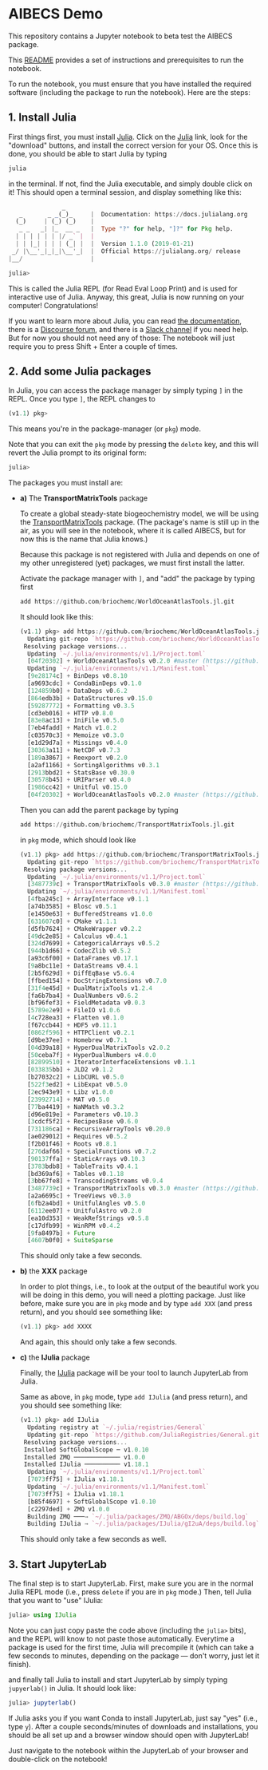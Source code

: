 # AIBECS Demo

This repository contains a Jupyter notebook to beta test the AIBECS package.

This [README](https://github.com/briochemc/AIBECS_demo/blob/master/README.md) provides a set of instructions and prerequisites to run the notebook.

To run the notebook, you must ensure that you have installed the required software (including the package to run the notebook).
Here are the steps:

## 1. Install Julia

First things first, you must install [Julia](https://julialang.org). Click on the [Julia](https://julialang.org) link, look for the "download" buttons, and install the correct version for your OS.
Once this is done, you should be able to start Julia by typing

```bash
julia
```

in the terminal.
If not, find the Julia executable, and simply double click on it!
This should open a terminal session, and display something like this:

```julia
               _
   _       _ _(_)_     |  Documentation: https://docs.julialang.org
  (_)     | (_) (_)    |
   _ _   _| |_  __ _   |  Type "?" for help, "]?" for Pkg help.
  | | | | | | |/ _` |  |
  | | |_| | | | (_| |  |  Version 1.1.0 (2019-01-21)
 _/ |\__'_|_|_|\__'_|  |  Official https://julialang.org/ release
|__/                   |

julia>
```

This is called the Julia REPL (for Read Eval Loop Print) and is used for interactive use of Julia.
Anyway, this great, Julia is now running on your computer! Congratulations!

If you want to learn more about Julia, you can read [the documentation](https://docs.julialang.org/en/v1/), there is a [Discourse forum](https://discourse.julialang.org/), and there is a [Slack channel](https://julialang.slack.com/messages) if you need help.
But for now you should not need any of those: The notebook will just require you to press Shift + Enter a couple of times.

## 2. Add some Julia packages

In Julia, you can access the package manager by simply typing `]` in the REPL.
Once you type `]`, the REPL changes to

```julia
(v1.1) pkg>
```

This means you're in the package-manager (or `pkg`) mode.

Note that you can exit the `pkg` mode by pressing the `delete` key, and this will revert the Julia prompt to its original form:

```julia
julia>
```

The packages you must install are:

- **a)** The **TransportMatrixTools** package

    To create a global steady-state biogeochemistry model, we will be using the [TransportMatrixTools](https://github.com/briochemc/TransportMatrixTools.jl) package.
    (The package's name is still up in the air, as you will see in the notebook, where it is called AIBECS, but for now this is the name that Julia knows.)

    Because this package is not registered with Julia and depends on one of my other unregistered (yet) packages, we must first install the latter.

    Activate the package manager with `]`, and "add" the package by typing first

    ```julia
    add https://github.com/briochemc/WorldOceanAtlasTools.jl.git
    ```

    It should look like this:   
    
    ```julia
    (v1.1) pkg> add https://github.com/briochemc/WorldOceanAtlasTools.jl.git
      Updating git-repo `https://github.com/briochemc/WorldOceanAtlasTools.jl.git`
     Resolving package versions...
      Updating `~/.julia/environments/v1.1/Project.toml`
      [04f20302] + WorldOceanAtlasTools v0.2.0 #master (https://github.com/briochemc/WorldOceanAtlasTools.jl.git)
      Updating `~/.julia/environments/v1.1/Manifest.toml`
      [9e28174c] + BinDeps v0.8.10
      [a9693cdc] + CondaBinDeps v0.1.0
      [124859b0] + DataDeps v0.6.2
      [864edb3b] + DataStructures v0.15.0
      [59287772] + Formatting v0.3.5
      [cd3eb016] + HTTP v0.8.0
      [83e8ac13] + IniFile v0.5.0
      [7eb4fadd] + Match v1.0.2
      [c03570c3] + Memoize v0.3.0
      [e1d29d7a] + Missings v0.4.0
      [30363a11] + NetCDF v0.7.3
      [189a3867] + Reexport v0.2.0
      [a2af1166] + SortingAlgorithms v0.3.1
      [2913bbd2] + StatsBase v0.30.0
      [30578b45] + URIParser v0.4.0
      [1986cc42] + Unitful v0.15.0
      [04f20302] + WorldOceanAtlasTools v0.2.0 #master (https://github.com/briochemc/WorldOceanAtlasTools.jl.git)
    ``` 

    Then you can add the parent package by typing
    
    ```julia
    add https://github.com/briochemc/TransportMatrixTools.jl.git
    ```

    in `pkg` mode, which should look like

    ```julia
    (v1.1) pkg> add https://github.com/briochemc/TransportMatrixTools.jl.git
      Updating git-repo `https://github.com/briochemc/TransportMatrixTools.jl.git`
     Resolving package versions...
      Updating `~/.julia/environments/v1.1/Project.toml`
      [3487739c] + TransportMatrixTools v0.3.0 #master (https://github.com/briochemc/TransportMatrixTools.jl.git)
      Updating `~/.julia/environments/v1.1/Manifest.toml`
      [4fba245c] + ArrayInterface v0.1.1
      [a74b3585] + Blosc v0.5.1
      [e1450e63] + BufferedStreams v1.0.0
      [631607c0] + CMake v1.1.1
      [d5fb7624] + CMakeWrapper v0.2.2
      [49dc2e85] + Calculus v0.4.1
      [324d7699] + CategoricalArrays v0.5.2
      [944b1d66] + CodecZlib v0.5.2
      [a93c6f00] + DataFrames v0.17.1
      [9a8bc11e] + DataStreams v0.4.1
      [2b5f629d] + DiffEqBase v5.6.4
      [ffbed154] + DocStringExtensions v0.7.0
      [31f4e45d] + DualMatrixTools v1.2.4
      [fa6b7ba4] + DualNumbers v0.6.2
      [bf96fef3] + FieldMetadata v0.0.3
      [5789e2e9] + FileIO v1.0.6
      [4c728ea3] + Flatten v0.1.0
      [f67ccb44] + HDF5 v0.11.1
      [0862f596] + HTTPClient v0.2.1
      [d9be37ee] + Homebrew v0.7.1
      [04d39a18] + HyperDualMatrixTools v2.0.2
      [50ceba7f] + HyperDualNumbers v4.0.0
      [82899510] + IteratorInterfaceExtensions v0.1.1
      [033835bb] + JLD2 v0.1.2
      [b27032c2] + LibCURL v0.5.0
      [522f3ed2] + LibExpat v0.5.0
      [2ec943e9] + Libz v1.0.0
      [23992714] + MAT v0.5.0
      [77ba4419] + NaNMath v0.3.2
      [d96e819e] + Parameters v0.10.3
      [3cdcf5f2] + RecipesBase v0.6.0
      [731186ca] + RecursiveArrayTools v0.20.0
      [ae029012] + Requires v0.5.2
      [f2b01f46] + Roots v0.8.1
      [276daf66] + SpecialFunctions v0.7.2
      [90137ffa] + StaticArrays v0.10.3
      [3783bdb8] + TableTraits v0.4.1
      [bd369af6] + Tables v0.1.18
      [3bb67fe8] + TranscodingStreams v0.9.4
      [3487739c] + TransportMatrixTools v0.3.0 #master (https://github.com/briochemc/TransportMatrixTools.jl.git)
      [a2a6695c] + TreeViews v0.3.0
      [6fb2a4bd] + UnitfulAngles v0.5.0
      [6112ee07] + UnitfulAstro v0.2.0
      [ea10d353] + WeakRefStrings v0.5.8
      [c17dfb99] + WinRPM v0.4.2
      [9fa8497b] + Future
      [4607b0f0] + SuiteSparse
    ```

    This should only take a few seconds.

- **b)** the **XXX** package

    In order to plot things, i.e., to look at the output of the beautiful work you will be doing in this demo, you will need a plotting package.
    Just like before, make sure you are in `pkg` mode and by type `add XXX` (and press return), and you should see something like:

    ```julia
    (v1.1) pkg> add XXXX
    ```

    And again, this should only take a few seconds.

- **c)** the **IJulia** package

    Finally, the [IJulia](https://github.com/JuliaLang/IJulia.jl) package will be your tool to launch JupyterLab from Julia.

    Same as above, in `pkg` mode, type `add IJulia` (and press return), and you should see something like:

    ```julia
    (v1.1) pkg> add IJulia
      Updating registry at `~/.julia/registries/General`
      Updating git-repo `https://github.com/JuliaRegistries/General.git`
     Resolving package versions...
     Installed SoftGlobalScope ─ v1.0.10
     Installed ZMQ ───────────── v1.0.0
     Installed IJulia ────────── v1.18.1
      Updating `~/.julia/environments/v1.1/Project.toml`
      [7073ff75] + IJulia v1.18.1
      Updating `~/.julia/environments/v1.1/Manifest.toml`
      [7073ff75] + IJulia v1.18.1
      [b85f4697] + SoftGlobalScope v1.0.10
      [c2297ded] + ZMQ v1.0.0
      Building ZMQ ───→ `~/.julia/packages/ZMQ/ABGOx/deps/build.log`
      Building IJulia → `~/.julia/packages/IJulia/gI2uA/deps/build.log`
    ```

    This should only take a few seconds as well.


## 3. Start JupyterLab

The final step is to start JupyterLab.
First, make sure you are in the normal Julia REPL mode (i.e., press `delete` if you are in `pkg` mode.)
Then, tell Julia that you want to "use" IJulia:

```julia
julia> using IJulia
```

Note you can just copy paste the code above (including the `julia>` bits), and the REPL will know to not paste those automatically.
Everytime a package is used for the first time, Julia will precompile it (which can take a few seconds to minutes, depending on the package — don't worry, just let it finish).

and finally tall Julia to install and start JupyterLab by simply typing `jupyerlab()` in Julia. It should look like:

```julia
julia> jupyterlab()
```

If Julia asks you if you want Conda to install JupyterLab, just say "yes" (i.e., type `y`).
After a couple seconds/minutes of downloads and installations, you should be all set up and a browser window should open with JupyterLab!

Just navigate to the notebook within the JupyterLab of your browser and double-click on the notebook!

